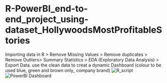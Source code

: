 # R-PowerBI_end-to-end_project_using-dataset_HollywoodsMostProfitableStories
Importing data in R > Remove Missing Values > Remove duplicates > Remove Outliers> Summary Statistics > EDA (Exploratory Data Analysis) > Export Data.
use the clean data to creat a dynamic Dashboard (colour to be used blue, green and brown only_ company brand)
![R_script](https://github.com/atikurda/R-PowerBI_end-to-end_project_using-dataset_HollywoodsMostProfitableStories/assets/142215677/f6e34a36-9be6-4f88-8f75-5f3f9ac31b79)
![PowerBI Dashboard](https://github.com/atikurda/R-PowerBI_end-to-end_project_using-dataset_HollywoodsMostProfitableStories/assets/142215677/6bf45167-26fc-4883-b747-d516b4a8ad09)
